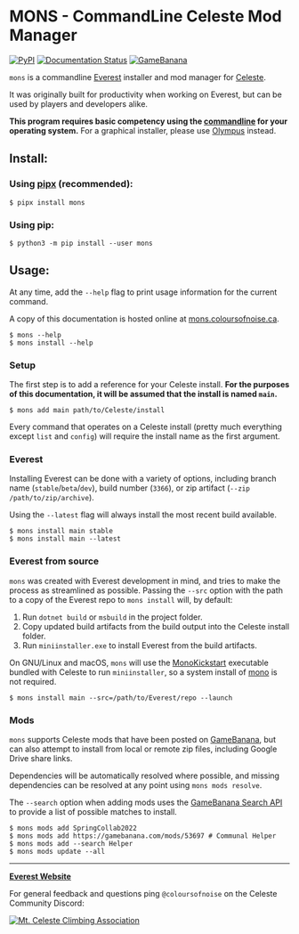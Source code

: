 # MONS - CommandLine Celeste Mod Manager

[![PyPI](https://img.shields.io/pypi/v/mons.svg)](https://pypi.python.org/pypi/mons)
[![Documentation Status](https://readthedocs.org/projects/mons/badge/?version=latest)](https://mons.coloursofnoise.ca/en/latest/?badge=latest)
[![GameBanana](https://img.shields.io/static/v1?label=GameBanana&message=9963&color=yellow)](https://gamebanana.com/tools/9963)

<!-- sphinx start -->
`mons` is a commandline [Everest](https://everestapi.github.io/) installer and mod manager for [Celeste](http://www.celestegame.com/).

It was originally built for productivity when working on Everest, but can be used by players and developers alike.

**This program requires basic competency using the [commandline](https://en.wikipedia.org/wiki/Command-line_interface) for your operating system.** For a graphical installer, please use [Olympus](https://everestapi.github.io/#installing-everest) instead.

## Install:
### Using [pipx](https://pypa.github.io/pipx/) (recommended):
```console
$ pipx install mons
```

### Using pip:
```console
$ python3 -m pip install --user mons
```

## Usage:

At any time, add the `--help` flag to print usage information for the current command.

A copy of this documentation is hosted online at [mons.coloursofnoise.ca](https://mons.coloursofnoise.ca).

```console
$ mons --help
$ mons install --help
```

### Setup
The first step is to add a reference for your Celeste install. **For the purposes of this documentation, it will be assumed that the install is named `main`.**

```console
$ mons add main path/to/Celeste/install
```

Every command that operates on a Celeste install (pretty much everything except `list` and `config`) will require the install name as the first argument.

### Everest
Installing Everest can be done with a variety of options, including branch name (`stable`/`beta`/`dev`), build number (`3366`), or zip artifact (`--zip /path/to/zip/archive`).

Using the `--latest` flag will always install the most recent build available.

```console
$ mons install main stable
$ mons install main --latest
```

### Everest from source
`mons` was created with Everest development in mind, and tries to make the process as streamlined as possible. Passing the `--src` option with the path to a copy of the Everest repo to `mons install` will, by default:

1. Run `dotnet build` or `msbuild` in the project folder.
2. Copy updated build artifacts from the build output into the Celeste install folder.
3. Run `miniinstaller.exe` to install Everest from the build artifacts.

On GNU/Linux and macOS, `mons` will use the [MonoKickstart](https://github.com/flibitijibibo/MonoKickstart) executable bundled with Celeste to run `miniinstaller`, so a system install of [mono](https://www.mono-project.com/) is not required.

```console
$ mons install main --src=/path/to/Everest/repo --launch
```

### Mods
`mons` supports Celeste mods that have been posted on [GameBanana](https://gamebanana.com/games/6460), but can also attempt to install from local or remote zip files, including Google Drive share links.

Dependencies will be automatically resolved where possible, and missing dependencies can be resolved at any point using `mons mods resolve`.

The `--search` option when adding mods uses the [GameBanana Search API](https://github.com/max4805/RandomStuffWebsite/blob/main/README.md#gamebanana-search-api) to provide a list of possible matches to install.

```console
$ mons mods add SpringCollab2022
$ mons mods add https://gamebanana.com/mods/53697 # Communal Helper
$ mons mods add --search Helper
$ mons mods update --all
```

<!-- sphinx end -->
-----

**[Everest Website](https://everestapi.github.io/)**

For general feedback and questions ping `@coloursofnoise` on the Celeste Community Discord:

<a href="https://discord.gg/celeste"><img alt="Mt. Celeste Climbing Association" src="https://discordapp.com/api/guilds/403698615446536203/embed.png?style=banner2" /></a>
